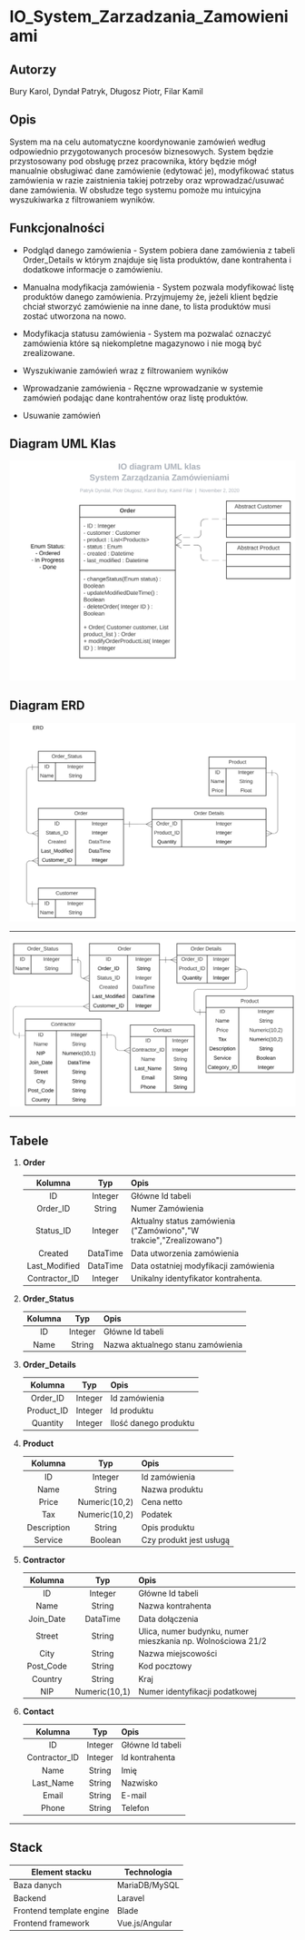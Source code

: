 # IO_System_Zarzadzania_Zamowieniami

## Autorzy
Bury Karol, Dyndał Patryk, Długosz Piotr, Filar Kamil

## Opis

System ma na celu automatyczne koordynowanie zamówień według odpowiednio przygotowanych procesów biznesowych. System będzie przystosowany pod obsługę przez pracownika, który będzie mógł manualnie obsługiwać dane zamówienie (edytować je), modyfikować status zamówienia w razie zaistnienia takiej potrzeby oraz wprowadzać/usuwać dane zamówienia. W obsłudze tego systemu pomoże mu intuicyjna wyszukiwarka z filtrowaniem wyników.

## Funkcjonalności

  - Podgląd danego zamówienia - System pobiera dane zamówienia z tabeli Order_Details w którym znajduje się lista produktów, dane kontrahenta i dodatkowe informacje o zamówieniu.
  
  - Manualna modyfikacja zamówienia - System pozwala modyfikować listę produktów danego zamówienia. Przyjmujemy że, jeżeli klient będzie chciał stworzyć zamówienie na inne dane, to lista produktów musi zostać utworzona na nowo. 
  
  - Modyfikacja statusu zamówienia - System ma pozwalać oznaczyć zamówienia które są niekompletne magazynowo i nie mogą być zrealizowane.
  
  - Wyszukiwanie zamówień wraz z filtrowaniem wyników
  
  - Wprowadzanie zamówienia - Ręczne wprowadzanie w systemie zamówień podając dane kontrahentów oraz listę produktów.
  
  - Usuwanie zamówień

## Diagram UML Klas

<img src="./img/IO%20diagram%20UML%20klas%20-%20UML%20Class.svg">



## Diagram ERD 

<img src="./img/IO%20diagram%20UML%20klas%20-%20ERD.svg">

--- 

<img src="./img/IO%20diagram%20UML%20klas%20-%20ERD2.svg">

---

## Tabele

1. **Order**

    |    Kolumna    |    Typ   | Opis                                                                |
    |:-------------:|:--------:|---------------------------------------------------------------------|
    | ID            | Integer  | Główne Id tabeli                                                    |
    | Order_ID      | String   | Numer Zamówienia                                                    |
    | Status_ID     | Integer  | Aktualny status zamówienia ("Zamówiono","W trakcie","Zrealizowano") |
    | Created       | DataTime | Data utworzenia zamówienia                                          |
    | Last_Modified | DataTime | Data ostatniej modyfikacji zamówienia                               |
    | Contractor_ID | Integer  | Unikalny identyfikator kontrahenta.                                 |

1. **Order_Status**

    |    Kolumna    |    Typ   | Opis                                                                |
    |:-------------:|:--------:|---------------------------------------------------------------------|
    | ID            | Integer  | Główne Id tabeli                                                    |
    | Name          | String   | Nazwa aktualnego stanu zamówienia                                   |

1. **Order_Details**

    |    Kolumna    |    Typ   | Opis                                  |
    |:-------------:|:--------:|---------------------------------------|
    | Order_ID      | Integer  | Id zamówienia                         |
    | Product_ID    | Integer  | Id produktu                           |
    | Quantity      | Integer  | Ilość danego produktu                 |

1. **Product**

    |   Kolumna   |      Typ      | Opis                    |
    |:-----------:|:-------------:|-------------------------|
    | ID          | Integer       | Id zamówienia           |
    | Name        | String        | Nazwa produktu          |
    | Price       | Numeric(10,2) | Cena netto              |
    | Tax         | Numeric(10,2) | Podatek                 |
    | Description | String        | Opis produktu           |
    | Service     | Boolean       | Czy produkt jest usługą |

1. **Contractor**

    |  Kolumna  |      Typ      | Opis                                                        |
    |:---------:|:-------------:|-------------------------------------------------------------|
    | ID        | Integer       | Główne Id tabeli                                            |
    | Name      | String        | Nazwa kontrahenta                                           |
    | Join_Date | DataTime      | Data dołączenia                                             |
    | Street    | String        | Ulica, numer budynku, numer mieszkania np. Wolnościowa 21/2 |
    | City      | String        | Nazwa miejscowości                                          |
    | Post_Code | String        | Kod pocztowy                                                |
    | Country   | String        | Kraj                                                        |
    | NIP       | Numeric(10,1) | Numer identyfikacji podatkowej                              |

1. **Contact**

    |    Kolumna    |   Typ   | Opis              |
    |:-------------:|:-------:|-------------------|
    | ID            | Integer | Główne Id tabeli  |
    | Contractor_ID | Integer | Id kontrahenta    |
    | Name          | String  | Imię              |
    | Last_Name     | String  | Nazwisko          |
    | Email         | String  | E-mail            |
    | Phone         | String  | Telefon           |

---

## Stack

| Element stacku | Technologia |
|---|---|
| Baza danych | MariaDB/MySQL |
| Backend | Laravel |
| Frontend template engine | Blade |
| Frontend framework | Vue.js/Angular |
